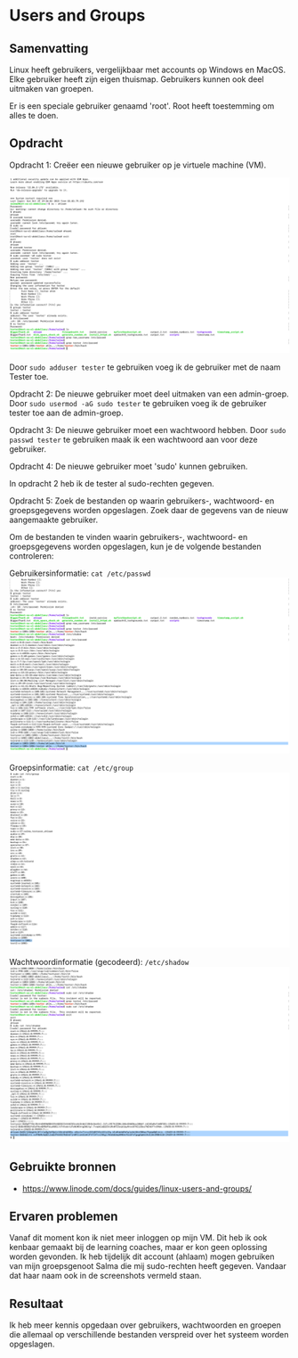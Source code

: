 # Users and Groups

## Samenvatting
Linux heeft gebruikers, vergelijkbaar met accounts op Windows en MacOS. Elke gebruiker heeft zijn eigen thuismap. Gebruikers kunnen ook deel uitmaken van groepen.

Er is een speciale gebruiker genaamd 'root'. Root heeft toestemming om alles te doen.

## Opdracht
Opdracht 1: Creëer een nieuwe gebruiker op je virtuele machine (VM).

![PrnScr](../00_includes/1.4.1_Newuser_tester.png)

Door `sudo adduser tester` te gebruiken voeg ik de gebruiker met de naam Tester toe.

Opdracht 2: De nieuwe gebruiker moet deel uitmaken van een admin-groep.
Door `sudo usermod -aG sudo tester` te gebruiken voeg ik de gebruiker tester toe aan de admin-groep.


Opdracht 3: De nieuwe gebruiker moet een wachtwoord hebben.
Door `sudo passwd tester` te gebruiken maak ik een wachtwoord aan voor deze gebruiker.

Opdracht 4: De nieuwe gebruiker moet 'sudo' kunnen gebruiken.

In opdracht 2 heb ik de tester al sudo-rechten gegeven.

Opdracht 5: Zoek de bestanden op waarin gebruikers-, wachtwoord- en groepsgegevens worden opgeslagen. Zoek daar de gegevens van de nieuw aangemaakte gebruiker.

Om de bestanden te vinden waarin gebruikers-, wachtwoord- en groepsgegevens worden opgeslagen, kun je de volgende bestanden controleren:

Gebruikersinformatie: `cat /etc/passwd`
![PrnScr](../00_includes/1.4.2_Newuser_passwd.png)

Groepsinformatie: `cat /etc/group`
![PrnScr](../00_includes/1.4.4_Newuser_group.png)

Wachtwoordinformatie (gecodeerd): `/etc/shadow`
![PrnScr](../00_includes/1.4.3_Newuser_shadow.png)

## Gebruikte bronnen
- https://www.linode.com/docs/guides/linux-users-and-groups/


## Ervaren problemen
Vanaf dit moment kon ik niet meer inloggen op mijn VM. Dit heb ik ook kenbaar gemaakt bij de learning coaches, maar er kon geen oplossing worden gevonden. Ik heb tijdelijk dit account (ahlaam) mogen gebruiken van mijn groepsgenoot Salma die mij sudo-rechten heeft gegeven. Vandaar dat haar naam ook in de screenshots vermeld staan.

## Resultaat
Ik heb meer kennis opgedaan over gebruikers, wachtwoorden en groepen die allemaal op verschillende bestanden verspreid over het systeem worden opgeslagen.
